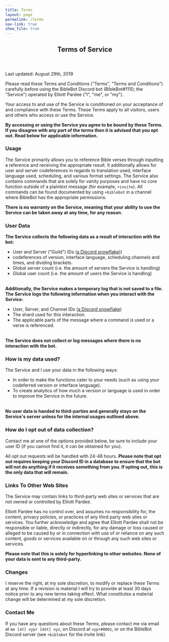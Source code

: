```yaml
---
title: Terms
layout: page
permalink: /terms
nav-link: true
show_tile: true
---
```


<div id="main">
<section id="one">
    <div class="inner">
        <header class="major">
            <h1>Terms of Service</h1>
        </header>
    
<p>Last updated: August 29th, 2019</p>

<p>Please read these Terms and Conditions ("Terms", "Terms and Conditions") carefully before using the BibleBot Discord bot (BibleBot#1110; the "Service") operated by Elliott Pardee ("I", "me", or "my").</p>

<p>Your access to and use of the Service is conditioned on your acceptance of and compliance with these Terms. These Terms apply to all visitors, users and others who access or use the Service.</p>

<p><b>By accessing or using the Service you agree to be bound by these Terms. If you disagree with any part of the terms then it is advised that you opt out. Read below for applicable information.</b></p>

<h3>Usage</h3>

<p>The Service primarily allows you to reference Bible verses through inputting a reference and receiving the appropriate result. It additionally allows for user and server codeferences in regards to translation used, interface language used, scheduling, and various format settings. The Service also contains commands that are solely for vanity purposes and have no core function outside of a plaintext message (for example, <code>+invite</code>). All commands can be found documented by using <code>+biblebot</code> in a channel where BibleBot has the appropriate permissions.</p>

<p><b>There is no warranty on the Service, meaning that your ability to use the Service can be taken away at any time, for any reason.</b></p>

<h3>User Data</h3>

<p><b>The Service collects the following data as a result of interaction with the bot:</b></p>

- User and Server ("Guild") IDs (<a href="https://discordapp.com/developers/docs/reference#snowflakes">a Discord snowflake</a>))<br>
- codeferences of version, interface language, scheduling channels and times, and dividing brackets.<br>
- Global server count (i.e. the amount of servers the Service is handling)<br>
- Global user count (i.e. the amount of users the Service is handling)<br><br>

<p><b>Additionally, the Service makes a temporary log that is not saved to a file. The Service logs the following information when you interact with the Service:</b></p>

- User, Server, and Channel IDs (<a href="https://discordapp.com/developers/docs/reference#snowflakes">a Discord snowflake</a>)<br>
- The shard used for this interaction.<br>
- The applicable parts of the message where a command is used or a verse is referenced.<br><br>

<p><b>The Service does not collect or log messages where there is no interaction with the bot.</b></p>

<h3>How is my data used?</h3>

<p>The Service and I use your data in the following ways:</p>

- In order to make the functions cater to your needs (such as using your codeferred version or interface language).<br>
- To create analytics of how much a version or language is used in order to improve the Service in the future.<br><br>

<p><b>No user data is handed to third-parties and generally stays on the Service's server unless for the internal usages outlined above.</b></p>

<h3>How do I opt out of data collection?</h3>

<p>Contact me at one of the options provided below, be sure to include your user ID (if you cannot find it, it can be obtained for you).</p>

<p>All opt out requests will be handled with 24-48 hours. <b>Please note that opt out requires keeping your Discord ID in a database to ensure that the bot will not do anything if it receives something from you. If opting out, this is the only data that will remain.</b></p>

<h3>Links To Other Web Sites</h3>

<p>The Service may contain links to third-party web sites or services that are not owned or controlled by Elliott Pardee.</p>

<p>Elliott Pardee has no control over, and assumes no responsibility for, the content, privacy policies, or practices of any third party web sites or services. You further acknowledge and agree that Elliott Pardee shall not be responsible or liable, directly or indirectly, for any damage or loss caused or alleged to be caused by or in connection with use of or reliance on any such content, goods or services available on or through any such web sites or services.</p>

<p><b>Please note that this is solely for hyperlinking to other websites. None of your data is sent to any third-party.</b></p>

<h3>Changes</h3>

<p>I reserve the right, at my sole discretion, to modify or replace these Terms at any time. If a revision is material I will try to provide at least 30 days notice prior to any new terms taking effect. What constitutes a material change will be determined at my sole discretion.</p>

<h3>Contact Me</h3>

<p>If you have any questions about these Terms, please contact me via email at <code>me [at] vypr [dot] xyz</code>, on Discord at <code>vypr#0001</code>, or on the BibleBot Discord server (see <code>+biblebot</code> for the invite link).</p>
</div>
</section>
</div>
